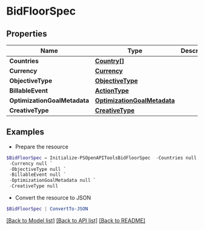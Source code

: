 # BidFloorSpec
## Properties

Name | Type | Description | Notes
------------ | ------------- | ------------- | -------------
**Countries** | [**Country[]**](Country.md) |  | [optional] 
**Currency** | [**Currency**](Currency.md) |  | 
**ObjectiveType** | [**ObjectiveType**](ObjectiveType.md) |  | [optional] 
**BillableEvent** | [**ActionType**](ActionType.md) |  | 
**OptimizationGoalMetadata** | [**OptimizationGoalMetadata**](OptimizationGoalMetadata.md) |  | [optional] 
**CreativeType** | [**CreativeType**](CreativeType.md) |  | [optional] 

## Examples

- Prepare the resource
```powershell
$BidFloorSpec = Initialize-PSOpenAPIToolsBidFloorSpec  -Countries null `
 -Currency null `
 -ObjectiveType null `
 -BillableEvent null `
 -OptimizationGoalMetadata null `
 -CreativeType null
```

- Convert the resource to JSON
```powershell
$BidFloorSpec | ConvertTo-JSON
```

[[Back to Model list]](../README.md#documentation-for-models) [[Back to API list]](../README.md#documentation-for-api-endpoints) [[Back to README]](../README.md)


